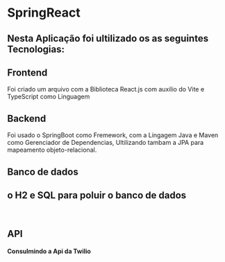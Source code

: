# SpringReact

<h2> Nesta Aplicação foi ultilizado os as seguintes Tecnologias: </h2>

<h4> <h2> Frontend </h2> Foi criado um arquivo com a Biblioteca React.js com auxilio do Vite e TypeScript como Linguagem </h4>
</br>
<h4> <h2>Backend</h2> Foi usado o SpringBoot como Fremework, com a Lingagem Java e Maven como Gerenciador de Dependencias, Ultilizando tambam a JPA para mapeamento objeto-relacional. </h4>
</br>
<h4><h2>Banco de dados<h2> o H2 e SQL para poluir o banco de dados</h4>
</br>
  <h2>API</h2> <h4>Consulmindo a Api da Twilio <a href = "https://www.twilio.com/pt-br/"><a> </h4>
  
 
